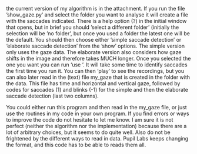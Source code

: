 the current version of my algorithm is in the attachment. If you run the file ’show_gaze.py’ and select the folder you want to analyse it will create a file with the saccades indicated. There is a help option (?) in the initial window that opens, but in brief you should ’select a different folder’ (initially the selection will be ’no folder’, but once you used a folder the latest one will be the default. You should then choose either ’simple saccade detection’ or ‘elaborate saccade detection’ from the ’show’ options. The simple version only uses the gaze data. The elaborate version also considers how gaze shifts in the image and therefore takes MUCH longer. Once you selected the one you want you can run ‘use <the selected folder>’. It will take some time to identify saccades the first time you run it. You can then ‘play’ to see the recordings, but you can also later read in  the (text) file my_gaze that is created in the folder with the data. This file has time and horizontal and vertical gaze, followed by codes for saccades (1) and blinks (-1) for the simple and then the elaborate saccade detection (last two columns).

You could either run this program and then read in the my_gaze file, or just use the routines in my code in your own program. If you find errors or ways to improve the code do not hesitate to let me know. I am sure it is not perfect (neither the algorithm nor the implementation) because there are a lot of arbitrary choices, but it seems to do quite well. Also do not be frightened by the different ways to read in data. Pupil Labs keeps changing the format, and this code has to be able to reads them all. 
